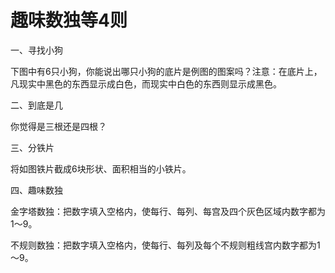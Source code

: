 # 趣味数独等4则

一、寻找小狗 

下图中有6只小狗，你能说出哪只小狗的底片是例图的图案吗？注意：在底片上，凡现实中黑色的东西显示成白色，而现实中白色的东西则显示成黑色。 

二、到底是几 

你觉得是三根还是四根？ 

三、分铁片 

将如图铁片截成6块形状、面积相当的小铁片。 

四、趣味数独 

金字塔数独：把数字填入空格内，使每行、每列、每宫及四个灰色区域内数字都为1～9。 

不规则数独：把数字填入空格内，使每行、每列及每个不规则粗线宫内数字都为1～9。